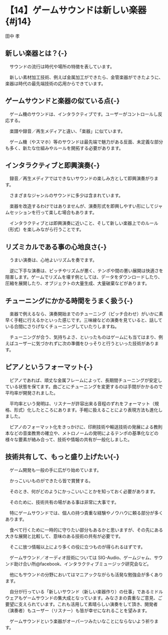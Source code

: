 # 【14】ゲームサウンドは新しい楽器{#j14}

<div class="author">田中 孝</div>

## 新しい楽器とは？{-}

　サウンドの流行は時代や場所の特徴を表しています。

　新しい素材加工技術、例えば金属加工ができたら、金管楽器ができたように、楽器は時代の最先端技術の応用からできています。

## ゲームサウンドと楽器の似ている点{-}

　ゲーム機のサウンドは、インタラクティブです。ユーザーがコントロールし反応する。

　楽譜や録音／再生メディアと違い、「楽器」に似ています。

　ゲーム機（やスマホ）等のサウンドは最先端で魅力がある反面、未定義な部分も多く、新たな仕組みやルールを開拓する必要があります。

## インタラクティブと即興演奏{-}

　録音／再生メディアではできないサウンドの楽しみ方として即興演奏がります。

　さまざまなジャンルのサウンドに多少は含まれています。

　楽器を改造するわけではありませんが、演奏形式を即興しやすい形にしてジャムセッションを行って楽しむ場合もあります。

　インタラクティブとは即興演奏に近いこと、そして新しい楽器上でのルール（形式）を楽しみながら行うことです。

## リズミカルである事の心地良さ{-}

　うまい演奏は、心地よいリズムを奏でます。

　逆に下手な演奏は、ピッチやリズムが悪く、テンポや間の悪い展開は快適さを阻害します。ゲームでリズムを壊す例としては、データをダウンロードしたり、圧縮を展開したり、オブジェクトの大量生成、大量破棄などがあります。

## チューニングにかかる時間をうまく扱う{-}

　楽器で例えるなら、演奏開始までのチューニング（ピッチ合わせ）がいかに素早く手軽に行えるかといった感じです。三味線などの演奏を見ていると、話している合間にさりげなくチューニングしていたりしますね。

　チューニングが合う、気持ちよさ、といったものはゲームにも当てはまり、例えばユーザーに気づかれずに次の準備をひっそりと行うといった技術があります。

## ピアノというフォーマット{-}

　ピアノであれば、頑丈な金属フレームによって、長期間チューニングが安定している状態を保てます。曲ごとにチューニングを変更するのは手間がかかるので平均率が開発されました。

　平均率という発明は、リスナーが許容出来る音程のずれをフォーマット（規格、形式）化したところにあります。手軽に扱えることにより表現方法も進化しました。

　ピアノのフォーマット化をきっかけに、印刷技術や輸送技術の発展による教則本などの音楽教育の確立や、メトロノームの発明によるテンポの基準化などの様々な要素が絡み合って、技術や情報の共有が一般化しました。

## 技術共有して、もっと盛り上げたい{-}

　ゲーム開発も一般の手に広がり始めています。

　かっこいいものができたら皆で賞賛する。

　そのとき、何がどのようにかっこいいことかを知っておく必要があります。

　そのために、技術共有の場がある事は非常に大事です。

　特にゲームサウンドでは、個人の持つ貴重な経験やノウハウに頼る部分が多くあります。

　食べて行くために一時的に守りたい部分もあるかと思いますが、その先にある大きな展開と比較して、意味のある技術の共有が必要です。

　そこに放つ情報以上により多くの役に立つものが得られるはずです。

　ゲームサウンド／オーディオ技術については SIG-Audio、ゲームジャム、サウンド助け合い所@facebook、インタラクティブミュージック研究会など。

　他にもサウンドの分野においてはマニアックながらも活発な勉強会が多くあります。

　自分が行っている「新しいサウンド（新しい楽器作り）の仕事」であるミドルウェアもゲームサウンドの集大成となっています。みなさまの貴重なご意見、ご要望に支えられています。これも活用して素晴らしい演奏をして頂き、開発者（演奏者）もユーザー（リスナー）も皆が幸せになれることを望みます。

　ゲームサウンドという楽器がオーパーツみたいなことにならないよう祈ります。
